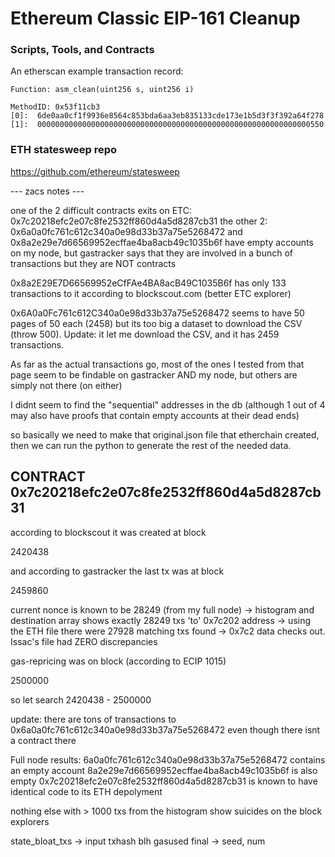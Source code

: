 # Ethereum Classic EIP-161 Cleanup
### Scripts, Tools, and Contracts


An etherscan example transaction record:
```
Function: asm_clean(uint256 s, uint256 i)

MethodID: 0x53f11cb3
[0]:  6de0aa0cf1f9936e8564c853bda6aa3eb835133cde173e1b5d3f3f392a64f278
[1]:  0000000000000000000000000000000000000000000000000000000000000550
```

### ETH statesweep repo
https://github.com/ethereum/statesweep

--- zacs notes ---

one of the 2 difficult contracts exits on ETC: 0x7c20218efc2e07c8fe2532ff860d4a5d8287cb31
the other 2: 0x6a0a0fc761c612c340a0e98d33b37a75e5268472 and 0x8a2e29e7d66569952ecffae4ba8acb49c1035b6f have empty accounts on my node, but gastracker says that they are involved in a bunch of transactions but they are NOT contracts 

0x8a2E29E7D66569952eCfFAe4BA8acB49C1035B6f has only 133 transactions to it according to blockscout.com (better ETC explorer)

0x6A0a0Fc761c612C340a0e98d33b37a75e5268472 seems to have 50 pages of 50 each (2458) but its too big a dataset to download the CSV (throw 500). Update: it let me download the CSV, and it has 2459 transactions.

As far as the actual transactions go, most of the ones I tested from that page seem to be findable on gastracker AND my node, but others are simply not there (on either)

I didnt seem to find the "sequential" addresses in the db (although 1 out of 4 may also have proofs that contain empty accounts at their dead ends)

so basically we need to make that original.json file that 
etherchain created, then we can run the python to generate the rest of the needed data.


CONTRACT 0x7c20218efc2e07c8fe2532ff860d4a5d8287cb31
---------------------------------------------------
according to blockscout it was created at block

2420438

and according to gastracker the last tx was at block 

2459860

current nonce is known to be 28249 (from my full node)
 -> histogram and destination array shows exactly 28249 txs 'to' 0x7c202 address
 -> using the ETH file there were 27928 matching txs found
 -> 0x7c2 data checks out. Issac's file had ZERO discrepancies



gas-repricing was on block (according to ECIP 1015)

2500000 


so let search 2420438 - 2500000


update: there are tons of transactions to 0x6a0a0fc761c612c340a0e98d33b37a75e5268472 even though there isnt a contract there


Full node results:
6a0a0fc761c612c340a0e98d33b37a75e5268472 contains an empty account
8a2e29e7d66569952ecffae4ba8acb49c1035b6f is also empty
0x7c20218efc2e07c8fe2532ff860d4a5d8287cb31 is known to have identical code to its ETH depolyment

nothing else with > 1000 txs from the histogram show suicides on the block explorers


state_bloat_txs -> input txhash blh gasused
final -> seed, num
